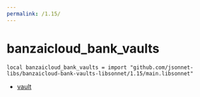 ```yaml
---
permalink: /1.15/
---
```


# banzaicloud_bank_vaults

```jsonnet
local banzaicloud_bank_vaults = import "github.com/jsonnet-libs/banzaicloud-bank-vaults-libsonnet/1.15/main.libsonnet"
```



* [vault](vault/index.md)